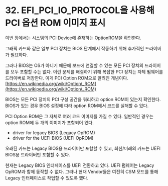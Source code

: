 # 32. EFI\_PCI\_IO\_PROTOCOL을 사용해 PCI 옵션 ROM 이미지 표시

이번 장에서는 시스템의 PCI Device에 존재하는 OptionROM을 확인한다.

그래픽 카드와 같은 일부 PCI 장치는 BIOS 단계에서 작동하기 위해 추가적인 드라이버가 필요하다.

그러나 BIOS는 OS가 아니기 때문에 보드에 연결할 수 있는 모든 PCI 장치의 드라이버를 모두 포함할 수는 없다. 이런 문제를 해결하기 위해 복잡한 PCI 장치는 자체 펌웨어를 드라이버로 저장한다. 이게 PCI Option ROM으로 알려진 개념이다.\
[https://en.wikipedia.org/wiki/Option\_ROM](https://en.wikipedia.org/wiki/Option\_ROM)

BIOS는 모든 PCI 장치의 PCI 구성 공간을 쿼리하고 option ROM이 있는지 확인한다. BIOS가 있는 경우 BIOS 설정에 따라 option ROM에서 코드를 실해할 수 있다.

PCI Option ROM은 그 자체로 여러 코드 이미지를 가질 수 있다. 일반적인 경우는 option ROM에 두 개의 이미지가 포함되어 있다.

* driver for legacy BIOS (Legacy OpROM)
* driver for the UEFI BIOS (UEFI OpROM)

오래된 카드는 Legacy BIOS용 드라이버만 포함할 수 있고, 최신/미래의 카드는 UEFI BIOS용 드라이버만 포함할 수 있다.

현재는 Legacy BIOS 인터페이스를 UEFI 전환하고 있다. UEFI 펌웨어는 Legacy OpROM과 함께 동작할 수 없다. 그러나 현재 Vendor들은 여전히 CSM 모드를 통해 Legacy 인터페이스로 작업할 수 있도록 했다.

